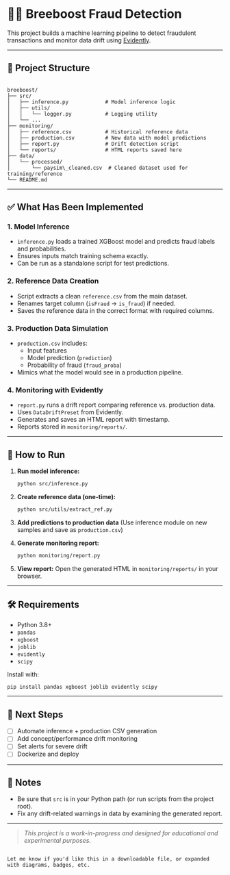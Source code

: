 
# 🕵️‍♂️ Breeboost Fraud Detection

This project builds a machine learning pipeline to detect fraudulent transactions and monitor data drift using [Evidently](https://github.com/evidentlyai/evidently).

---

## 📁 Project Structure

```

breeboost/
├── src/
│   ├── inference.py            # Model inference logic
│   ├── utils/
│   │   └── logger.py           # Logging utility
│   └── ...
├── monitoring/
│   ├── reference.csv           # Historical reference data
│   ├── production.csv          # New data with model predictions
│   ├── report.py               # Drift detection script
│   └── reports/                # HTML reports saved here
├── data/
│   └── processed/
│       └── paysim\_cleaned.csv  # Cleaned dataset used for training/reference
└── README.md

```

---

## ✅ What Has Been Implemented

### 1. **Model Inference**
- `inference.py` loads a trained XGBoost model and predicts fraud labels and probabilities.
- Ensures inputs match training schema exactly.
- Can be run as a standalone script for test predictions.

### 2. **Reference Data Creation**
- Script extracts a clean `reference.csv` from the main dataset.
- Renames target column (`isFraud` → `is_fraud`) if needed.
- Saves the reference data in the correct format with required columns.

### 3. **Production Data Simulation**
- `production.csv` includes:
  - Input features
  - Model prediction (`prediction`)
  - Probability of fraud (`fraud_proba`)
- Mimics what the model would see in a production pipeline.

### 4. **Monitoring with Evidently**
- `report.py` runs a drift report comparing reference vs. production data.
- Uses `DataDriftPreset` from Evidently.
- Generates and saves an HTML report with timestamp.
- Reports stored in `monitoring/reports/`.

---

## 🧪 How to Run

1. **Run model inference:**
   ```bash
   python src/inference.py
    ```

2. **Create reference data (one-time):**
   ```bash
   python src/utils/extract_ref.py
   ```

3. **Add predictions to production data**
   (Use inference module on new samples and save as `production.csv`)

4. **Generate monitoring report:**

   ```bash
   python monitoring/report.py
   ```

5. **View report:**
   Open the generated HTML in `monitoring/reports/` in your browser.

---

## 🛠️ Requirements

* Python 3.8+
* `pandas`
* `xgboost`
* `joblib`
* `evidently`
* `scipy`

Install with:

```bash
pip install pandas xgboost joblib evidently scipy
```

---

## 🚀 Next Steps

* [ ] Automate inference + production CSV generation
* [ ] Add concept/performance drift monitoring
* [ ] Set alerts for severe drift
* [ ] Dockerize and deploy

---

## 📌 Notes

* Be sure that `src` is in your Python path (or run scripts from the project root).
* Fix any drift-related warnings in data by examining the generated report.

---

> *This project is a work-in-progress and designed for educational and experimental purposes.*

```

Let me know if you'd like this in a downloadable file, or expanded with diagrams, badges, etc.
```
